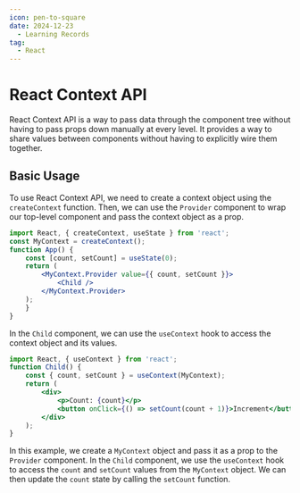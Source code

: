 ```yaml
---
icon: pen-to-square
date: 2024-12-23
  - Learning Records
tag:
  - React
---
```


# React Context API
React Context API is a way to pass data through the component tree without having to pass props down manually at every level. It provides a way to share values between components without having to explicitly wire them together.

## Basic Usage
To use React Context API, we need to create a context object using the `createContext` function. Then, we can use the `Provider` component to wrap our top-level component and pass the context object as a prop.
```jsx
import React, { createContext, useState } from 'react';
const MyContext = createContext();
function App() {
    const [count, setCount] = useState(0);
    return (
        <MyContext.Provider value={{ count, setCount }}>
            <Child />
        </MyContext.Provider>
    );
    }
}
```
In the `Child` component, we can use the `useContext` hook to access the context object and its values.
```jsx
import React, { useContext } from 'react';
function Child() {
    const { count, setCount } = useContext(MyContext);
    return (
        <div>
            <p>Count: {count}</p>
            <button onClick={() => setCount(count + 1)}>Increment</button>
        </div>
    );
}
```
In this example, we create a `MyContext` object and pass it as a prop to the `Provider` component. In the `Child` component, we use the `useContext` hook to access the `count` and `setCount` values from the `MyContext` object. We can then update the `count` state by calling the `setCount` function. 
 